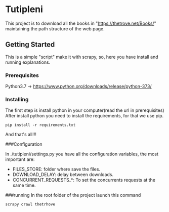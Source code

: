 # Tutipleni

This project is to download all the books in "https://thetrove.net/Books/" maintaining the path structure of the web page.

## Getting Started

This is a simple "script" make it with scrapy, so, here you have install and running explanations.

### Prerequisites

Python3.7 -> https://www.python.org/downloads/release/python-373/

### Installing

The first step is install python in your computer(read the url in prerequisites)
After install python you need to install the requirements, for that we use pip.

```
pip install -r requirements.txt
```

And that's all!!!

###Configuration

In  ./tutipleni/settings.py you have all the configuration variables, the most important are:
 - FILES_STORE: folder where save the files.
 - DOWNLOAD_DELAY: delay between downloads.
 - CONCURRENT_REQUESTS_*: To set the concurrents requests at the same time.


###running
In the root folder of the project launch this command
```
scrapy crawl thetrhove
```
